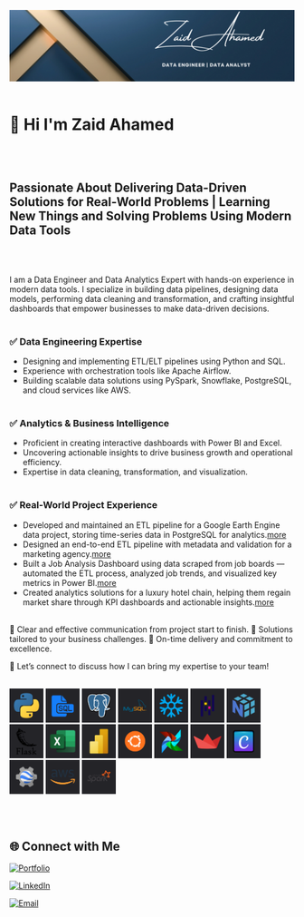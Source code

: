![Banner](https://github.com/zaid638/zaid638/blob/main/My%20LinkedIn%20Banner%204.png)
<br /><br />

# 👋 Hi I'm Zaid Ahamed
<br /><br />

## Passionate About Delivering Data-Driven Solutions for Real-World Problems | Learning New Things and Solving Problems Using Modern Data Tools
<br /><br />

I am a Data Engineer and Data Analytics Expert with hands-on experience in modern data tools. I specialize in building data pipelines, designing data models, performing data cleaning and transformation, and crafting insightful dashboards that empower businesses to make data-driven decisions.
<br /><br />

### ✅ Data Engineering Expertise <br />

- Designing and implementing ETL/ELT pipelines using Python and SQL.
- Experience with orchestration tools like Apache Airflow.
- Building scalable data solutions using PySpark, Snowflake, PostgreSQL, and cloud services like AWS.
<br /><br />

### ✅ Analytics & Business Intelligence <br />

- Proficient in creating interactive dashboards with Power BI and Excel.
- Uncovering actionable insights to drive business growth and operational efficiency.
- Expertise in data cleaning, transformation, and visualization.
<br /><br />

### ✅ Real-World Project Experience <br />

- Developed and maintained an ETL pipeline for a Google Earth Engine data project, storing time-series data in PostgreSQL for analytics.[more](https://github.com/zaid638/GEE-Data-Extraction)
- Designed an end-to-end ETL pipeline with metadata and validation for a marketing agency.[more](https://github.com/zaid638/Marketing-ETL-Pipeline)
- Built a Job Analysis Dashboard using data scraped from job boards — automated the ETL process, analyzed job trends, and visualized key metrics in Power BI.[more](https://github.com/zaid638/Job-Analysis-Project)
- Created analytics solutions for a luxury hotel chain, helping them regain market share through KPI dashboards and actionable insights.[more](https://github.com/zaid638/Analysis-of-AtliQ-Grands-Hospitality-Domain)
<br /><br />

🌟 Clear and effective communication from project start to finish.
🌟 Solutions tailored to your business challenges.
🌟 On-time delivery and commitment to excellence.
<br />

💬 Let’s connect to discuss how I can bring my expertise to your team!
<br /><br />


<p align="left">
    <img src="Skills/1.png" width="60" height="60"/>
    <img src="Skills/2.png" width="60" height="60"/>
    <img src="Skills/3.png" width="60" height="60"/>  
    <img src="Skills/4.png" width="60" height="60"/>
    <img src="Skills/5.png" width="60" height="60"/>
    <img src="Skills/6.png" width="60" height="60"/>  
    <img src="Skills/7.png" width="60" height="60"/>
    <img src="Skills/8.png" width="60" height="60"/>
    <img src="Skills/9.png" width="60" height="60"/>
    <img src="Skills/10.png" width="60" height="60"/>
    <img src="Skills/11.png" width="60" height="60"/>  
    <img src="Skills/12.png" width="60" height="60"/>
    <img src="Skills/13.png" width="60" height="60"/>
    <img src="Skills/14.png" width="60" height="60"/>  
    <img src="Skills/15.png" width="60" height="60"/>
    <img src="Skills/16.png" width="60" height="60"/>
    <img src="Skills/17.png" width="60" height="60"/>
<p/>
    
<br /><br />


## 🌐 Connect with Me<br />

[![Portfolio](https://img.shields.io/badge/portfolio-1A3355)](https://zaid-ahamed.streamlit.app/)<br />

[![LinkedIn](https://img.shields.io/badge/linkedin-zaidahamed055-blue?badge&logo=linkedin)](https://www.linkedin.com/in/zaidahamed055)<br />

[![Email](https://img.shields.io/badge/zaidahamed638%40gmail.com-mail?logo=gmail&label=mail&labelColor=grey&color=red)](mailto:zaidahamed638@gmail.com)<br /><br />





<!--

- 🔭 I’m currently working on data related Projects.
<br />

- 🌱 I’m currently learning Data Engineering Concepts.
<br />

- 👯 I’m looking to collaborate on data related projects.
- 🤔 I’m looking for help with ...
- 💬 Ask me about ...
- 😄 Pronouns: ...
- ⚡ Fun fact: ...
-->

